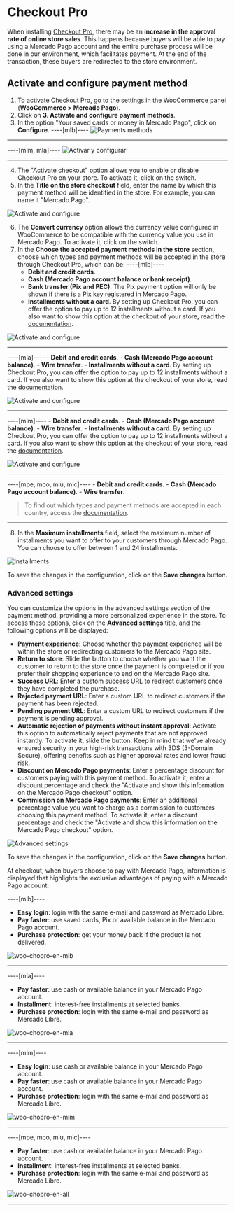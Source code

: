# Checkout Pro

When installing [Checkout Pro](/developers/en/docs/checkout-pro/landing), there may be an **increase in the approval rate of online store sales**. This happens because buyers will be able to pay using a Mercado Pago account and the entire purchase process will be done in our environment, which facilitates payment. At the end of the transaction, these buyers are redirected to the store environment.

## Activate and configure payment method

1. To activate Checkout Pro, go to the settings in the WooCommerce panel (**WooCommerce > Mercado Pago**).
2. Click on **3. Activate and configure payment methods**.
3. In the option "Your saved cards or money in Mercado Pago", click on **Configure**.
----[mlb]----
![Payments methods](woocomerce/active-and-configure-pt-br.png)

------------
----[mlm, mla]----
![Activar y configurar](woocomerce/cho-pro-active-configure-es.png)

------------
4. The "Activate checkout" option allows you to enable or disable Checkout Pro on your store. To activate it, click on the switch.
5. In the **Title on the store checkout** field, enter the name by which this payment method will be identified in the store. For example, you can name it "Mercado Pago".

![Activate and configure](woocomerce/cho-pro-activate-title-es.png)

6. The **Convert currency** option allows the currency value configured in WooCommerce to be compatible with the currency value you use in Mercado Pago. To activate it, click on the switch.
7. In the **Choose the accepted payment methods in the store** section, choose which types and payment methods will be accepted in the store through Checkout Pro, which can be:
----[mlb]----
    - **Debit and credit cards**.
    - **Cash (Mercado Pago account balance or bank receipt)**.
    - **Bank transfer (Pix and PEC)**. The Pix payment option will only be shown if there is a Pix key registered in Mercado Pago.
    - **Installments without a card**. By setting up Checkout Pro, you can offer the option to pay up to 12 installments without a card. If you also want to show this option at the checkout of your store, read the [documentation](/developers/en/docs/woocommerce/payments-configuration/mercado-credito).

![Activate and configure](woocomerce/cho-pro-convert-payments-methods-pt.png)

------------
----[mla]----
    - **Debit and credit cards**.
    - **Cash (Mercado Pago account balance)**.
    - **Wire transfer**.
    - **Installments without a card**. By setting up Checkout Pro, you can offer the option to pay up to 12 installments without a card. If you also want to show this option at the checkout of your store, read the [documentation](/developers/en/docs/woocommerce/payments-configuration/mercado-credito).

![Activate and configure](woocomerce/cho-pro-payments-methods-es-ar.png)

------------
----[mlm]----
    - **Debit and credit cards**.
    - **Cash (Mercado Pago account balance)**.
    - **Wire transfer**.
    - **Installments without a card**. By setting up Checkout Pro, you can offer the option to pay up to 12 installments without a card. If you also want to show this option at the checkout of your store, read the [documentation](/developers/en/docs/woocommerce/payments-configuration/mercado-credito).

![Activate and configure](woocomerce/cho-pro-payments-methods-es-mx.png)
    
------------
----[mpe, mco, mlu, mlc]----
    - **Debit and credit cards**.
    - **Cash (Mercado Pago account balance)**.
    - **Wire transfer**.

> To find out which types and payment methods are accepted in each country, access the [documentation](/developers/en/docs/sales-processing/payment-methods).

------------
8. In the **Maximum installments** field, select the maximum number of installments you want to offer to your customers through Mercado Pago. You can choose to offer between 1 and 24 installments.

![Installments](woocomerce/cho-pro-installment-es.png)

To save the changes in the configuration, click on the **Save changes** button.

### Advanced settings

You can customize the options in the advanced settings section of the payment method, providing a more personalized experience in the store. To access these options, click on the **Advanced settings** title, and the following options will be displayed:

- **Payment experience**: Choose whether the payment experience will be within the store or redirecting customers to the Mercado Pago site.
- **Return to store**: Slide the button to choose whether you want the customer to return to the store once the payment is completed or if you prefer their shopping experience to end on the Mercado Pago site.
- **Success URL**: Enter a custom success URL to redirect customers once they have completed the purchase.
- **Rejected payment URL**: Enter a custom URL to redirect customers if the payment has been rejected.
- **Pending payment URL**: Enter a custom URL to redirect customers if the payment is pending approval.
- **Automatic rejection of payments without instant approval**: Activate this option to automatically reject payments that are not approved instantly. To activate it, slide the button. Keep in mind that we've already ensured security in your high-risk transactions with 3DS (3-Domain Secure), offering benefits such as higher approval rates and lower fraud risk.
- **Discount on Mercado Pago payments**: Enter a percentage discount for customers paying with this payment method. To activate it, enter a discount percentage and check the "Activate and show this information on the Mercado Pago checkout" option.
- **Commission on Mercado Pago payments**: Enter an additional percentage value you want to charge as a commission to customers choosing this payment method. To activate it, enter a discount percentage and check the "Activate and show this information on the Mercado Pago checkout" option.

![Advanced settings](woocomerce/cho-pro-advanced-settings-es.gif)

To save the changes in the configuration, click on the **Save changes** button.

At checkout, when buyers choose to pay with Mercado Pago, information is displayed that highlights the exclusive advantages of paying with a Mercado Pago account:

----[mlb]----
* **Easy login**: login with the same e-mail and password as Mercado Libre.
* **Pay faster**: use saved cards, Pix or available balance in the Mercado Pago account.
* **Purchase protection**: get your money back if the product is not delivered.

![woo-chopro-en-mlb](woocomerce/mlb-preview.png)

------------

----[mla]----
* **Pay faster**: use cash or available balance in your Mercado Pago account.
* **Installment**: interest-free installments at selected banks.
* **Purchase protection**: login with the same e-mail and password as Mercado Libre.

![woo-chopro-en-mla](woocomerce/mla-preview.png)

------------

----[mlm]----
* **Easy login**: use cash or available balance in your Mercado Pago account.
* **Pay faster**: use cash or available balance in your Mercado Pago account.
* **Purchase protection**: login with the same e-mail and password as Mercado Libre.

![woo-chopro-en-mlm](woocomerce/mlm-preview.png)

------------
----[mpe, mco, mlu, mlc]----
* **Pay faster**: use cash or available balance in your Mercado Pago account.
* **Installment**: interest-free installments at selected banks.
* **Purchase protection**: login with the same e-mail and password as Mercado Libre.

![woo-chopro-en-all](woocomerce/all-preview.png)

------------